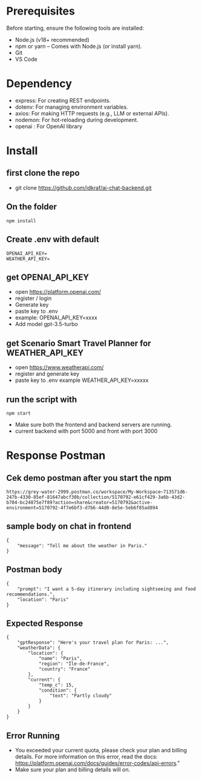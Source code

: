 # Prerequisites
Before starting, ensure the following tools are installed:
- Node.js (v18+ recommended) 
- npm or yarn – Comes with Node.js (or install yarn).
- Git 
- VS Code 

# Dependency 
- express: For creating REST endpoints.
- dotenv: For managing environment variables.
- axios: For making HTTP requests (e.g., LLM or external APIs).
- nodemon: For hot-reloading during development.
- openai : For OpenAI library

# Install
## first clone the repo
- git clone https://github.com/idkraf/ai-chat-backend.git

## On the folder 
```
npm install
```
## Create .env with default
```
OPENAI_API_KEY=
WEATHER_API_KEY=
```

## get OPENAI_API_KEY
- open https://platform.openai.com/
- register / login 
- Generate key
- paste key to .env
- example: OPENAI_API_KEY=xxxx
- Add model gpt-3.5-turbo

## get Scenario Smart Travel Planner for WEATHER_API_KEY
- open https://www.weatherapi.com/ 
- register and generate key
- paste key to .env example WEATHER_API_KEY=xxxxx

## run the script with
```
npm start
```
- Make sure both the frontend and backend servers are running.
- current backend with port 5000 and front with port 3000


# Response Postman
## Cek demo postman after you start the npm
```
https://grey-water-2999.postman.co/workspace/My-Workspace~713571d6-247b-4330-85ef-81647abcf30b/collection/5170792-e61cf429-3a6b-43d2-b704-bc24875e7f89?action=share&creator=5170792&active-environment=5170792-4f7e6bf3-d7b6-44d0-8e5e-5eb6f85ad894
```

## sample body on chat in frontend
```
{
    "message": "Tell me about the weather in Paris."
}
```

## Postman body
```
{
    "prompt": "I want a 5-day itinerary including sightseeing and food recommendations.",
    "location": "Paris"
}

```

## Expected Response
```
{
    "gptResponse": "Here's your travel plan for Paris: ...",
    "weatherData": {
        "location": {
            "name": "Paris",
            "region": "Île-de-France",
            "country": "France"
        },
        "current": {
            "temp_c": 15,
            "condition": {
                "text": "Partly cloudy"
            }
        }
    }
}
```

## Error Running
- You exceeded your current quota, please check your plan and billing details. For more information on this error, read the docs: https://platform.openai.com/docs/guides/error-codes/api-errors."
- Make sure your plan and billing details will on.
